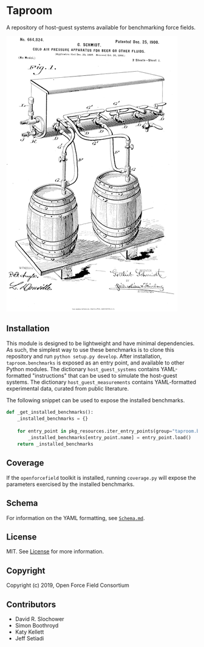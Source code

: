 # Taproom

A repository of host-guest systems available for benchmarking force fields.

![US Patent 664824](tap.png)

## Installation

This module is designed to be lightweight and have minimal dependencies. 
As such, the simplest way to use these benchmarks is to clone this repository and run `python setup.py develop`.
After installation, `taproom.benchmarks` is exposed as an entry point, and available to other Python modules.
The dictionary `host_guest_systems` contains YAML-formatted "instructions" that can be used to simulate the host-guest systems.
The dictionary `host_guest_measurements` contains YAML-formatted experimental data, curated from public literature.

The following snippet can be used to expose the installed benchmarks.

```python
def _get_installed_benchmarks():
    _installed_benchmarks = {}

    for entry_point in pkg_resources.iter_entry_points(group="taproom.benchmarks"):
        _installed_benchmarks[entry_point.name] = entry_point.load()
    return _installed_benchmarks
```

## Coverage

If the `openforcefield` toolkit is installed, running `coverage.py` will expose the parameters exercised by the installed benchmarks.

## Schema

For information on the YAML formatting, see [`Schema.md`](taproom/Schema.md).

## License

MIT. See [License](LICENSE) for more information.

## Copyright

Copyright (c) 2019, Open Force Field Consortium


## Contributors

- David R. Slochower
- Simon Boothroyd
- Katy Kellett
- Jeff Setiadi
